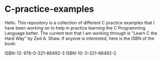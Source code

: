 # C-practice-examples

Hello. This repository is a collection of different C practice examples that I have been working on to help in practice learning the C Programming Language better. The current text that I am working through is "Learn C the Hard Way" by Zed A. Shaw. If anyone is interested, here is the ISBN of the book:

ISBN-13: 978-0-321-88492-3
ISBN-10: 0-321-88492-2
